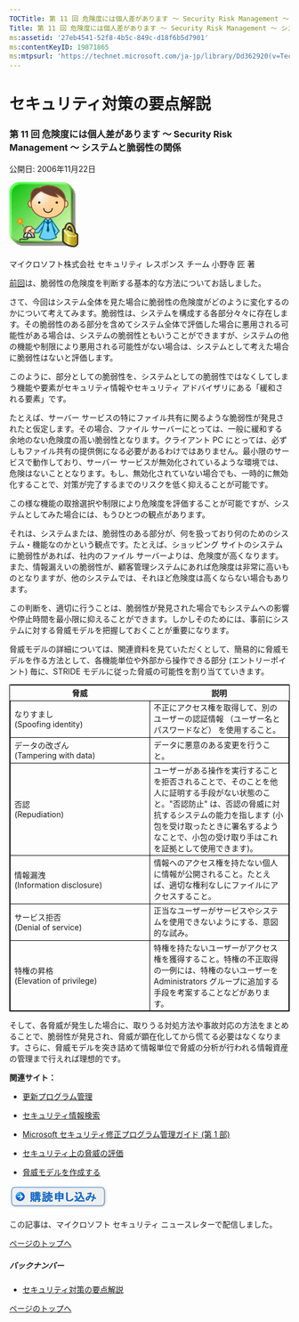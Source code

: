 ```yaml
---
TOCTitle: 第 11 回 危険度には個人差があります ～ Security Risk Management ～ システムと脆弱性の関係
Title: 第 11 回 危険度には個人差があります ～ Security Risk Management ～ システムと脆弱性の関係
ms:assetid: '27eb4541-52f8-4b5c-849c-d18f6b5d7901'
ms:contentKeyID: 19871865
ms:mtpsurl: 'https://technet.microsoft.com/ja-jp/library/Dd362920(v=TechNet.10)'
---
```


セキュリティ対策の要点解説
==========================

### 第 11 回 危険度には個人差があります ～ Security Risk Management ～ システムと脆弱性の関係

公開日: 2006年11月22日

![](images/Dd362920.SecPoint(ja-jp,TechNet.10).gif)

マイクロソフト株式会社
セキュリティ レスポンス チーム
小野寺 匠 著

[前回](https://technet.microsoft.com/ja-jp/library/fc0c06dd-be94-4620-a7f6-38b3971f0627(v=TechNet.10))は、脆弱性の危険度を判断する基本的な方法についてお話しました。

さて、今回はシステム全体を見た場合に脆弱性の危険度がどのように変化するのかについて考えてみます。脆弱性は、システムを構成する各部分々々に存在します。その脆弱性のある部分を含めてシステム全体で評価した場合に悪用される可能性がある場合は、システムの脆弱性ともいうことができますが、システムの他の機能や制限により悪用される可能性がない場合は、システムとして考えた場合に脆弱性はないと評価します。

このように、部分としての脆弱性を、システムとしての脆弱性ではなくしてしまう機能や要素がセキュリティ情報やセキュリティ アドバイザリにある「緩和される要素」です。

たとえば、サーバー サービスの特にファイル共有に関るような脆弱性が発見されたと仮定します。その場合、ファイル サーバーにとっては、一般に緩和する余地のない危険度の高い脆弱性となります。クライアント PC にとっては、必ずしもファイル共有の提供側になる必要があるわけではありません。最小限のサービスで動作しており、サーバー サービスが無効化されているような環境では、危険はないこととなります。もし、無効化されていない場合でも、一時的に無効化することで、対策が完了するまでのリスクを低く抑えることが可能です。

この様な機能の取捨選択や制限により危険度を評価することが可能ですが、システムとしてみた場合には、もうひとつの観点があります。

それは、システムまたは、脆弱性のある部分が、何を扱っており何のためのシステム・機能なのかという観点です。たとえば、ショッピング サイトのシステムに脆弱性があれば、社内のファイル サーバーよりは、危険度が高くなります。また、情報漏えいの脆弱性が、顧客管理システムにあれば危険度は非常に高いものとなりますが、他のシステムでは、それほど危険度は高くならない場合もあります。

この判断を、適切に行うことは、脆弱性が発見された場合でもシステムへの影響や停止時間を最小限に抑えることができます。しかしそのためには、事前にシステムに対する脅威モデルを把握しておくことが重要になります。

脅威モデルの詳細については、関連資料を見ていただくとして、簡易的に脅威モデルを作る方法として、各機能単位や外部から操作できる部分 (エントリーポイント) 毎に、STRIDE モデルに従った脅威の可能性を割り当てていきます。

 
<table style="border:1px solid black;">
<colgroup>
<col width="50%" />
<col width="50%" />
</colgroup>
<thead>
<tr class="header">
<th>脅威</th>
<th>説明</th>
</tr>
</thead>
<tbody>
<tr class="odd">
<td style="border:1px solid black;">なりすまし<br />
(Spoofing identity)</td>
<td style="border:1px solid black;">不正にアクセス権を取得して、別のユーザーの認証情報 （ユーザー名とパスワードなど） を使用すること。</td>
</tr>
<tr class="even">
<td style="border:1px solid black;">データの改ざん<br />
(Tampering with data)</td>
<td style="border:1px solid black;">データに悪意のある変更を行うこと。</td>
</tr>
<tr class="odd">
<td style="border:1px solid black;">否認<br />
(Repudiation)</td>
<td style="border:1px solid black;">ユーザーがある操作を実行することを拒否されることで、そのことを他人に証明する手段がない状態のこと。&quot;否認防止&quot; は、否認の脅威に対抗するシステムの能力を指します (小包を受け取ったときに署名するようなことで、小包の受け取り手はこれを証拠として使用できます)。</td>
</tr>
<tr class="even">
<td style="border:1px solid black;">情報漏洩<br />
(Information disclosure)</td>
<td style="border:1px solid black;">情報へのアクセス権を持たない個人に情報が公開されること。たとえば、適切な権利なしにファイルにアクセスすること。</td>
</tr>
<tr class="odd">
<td style="border:1px solid black;">サービス拒否<br />
(Denial of service)</td>
<td style="border:1px solid black;">正当なユーザーがサービスやシステムを使用できないようにする、意図的な試み。</td>
</tr>
<tr class="even">
<td style="border:1px solid black;">特権の昇格<br />
(Elevation of privilege)</td>
<td style="border:1px solid black;">特権を持たないユーザーがアクセス権を獲得すること。特権の不正取得の一例には、特権のないユーザーを Administrators グループに追加する手段を考案することなどがあります。</td>
</tr>
</tbody>
</table>
  
そして、各脅威が発生した場合に、取りうる対処方法や事故対応の方法をまとめることで、脆弱性が発見され、脅威が顕在化してから慌てる必要はなくなります。さらに、脅威モデルを突き詰めて情報単位で脅威の分析が行われる情報資産の管理まで行えれば理想的です。
  
**関連サイト：**
  
-   [更新プログラム管理](https://technet.microsoft.com/ja-jp/library/4cd8ee12-7d73-4b1e-a11d-ec34e80515ec(v=TechNet.10))
  
-   [セキュリティ情報検索](http://www.microsoft.com/japan/technet/security/current.aspx)
  
-   [Microsoft セキュリティ修正プログラム管理ガイド (第 1 部)](http://www.microsoft.com/japan/technet/archive/security/topics/patch/p1ch1.mspx)
  
-   [セキュリティ上の脅威の評価](http://msdn.microsoft.com/library/ms172104.aspx)
  
-   [脅威モデルを作成する](https://technet.microsoft.com/ja-jp/library/bff621a7-5afe-42fa-98c0-20a750241f76(v=TechNet.10))
  
[![](images/Dd362920.btn_reg_today(ja-jp,TechNet.10).jpg)](https://technet.microsoft.com/ja-jp/library/d2607610-3137-420b-9bbf-2552bec68922(v=TechNet.10))
  
この記事は、マイクロソフト セキュリティ ニュースレターで配信しました。
  
[](#mainsection)[ページのトップへ](#mainsection)
  
##### バックナンバー
  
-   [セキュリティ対策の要点解説](https://technet.microsoft.com/ja-jp/library/f301b3b4-fdcc-43f8-846e-135538db4edf(v=TechNet.10))
  
[](#mainsection)[ページのトップへ](#mainsection)
